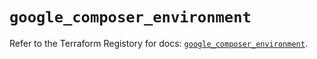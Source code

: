 # `google_composer_environment`

Refer to the Terraform Registory for docs: [`google_composer_environment`](https://registry.terraform.io/providers/hashicorp/google-beta/5.4.0/docs/resources/google_composer_environment).
